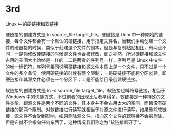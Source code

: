 # 3rd

Linux 中的硬链接和软链接

硬链接的创建方式是 ln source\_file target\_file。硬链接是 Unix 中一种原始的链接，每个文件都会有一个默认的硬链接，用于指定文件名，当我们手动创建一个文件的硬链接的时候，类似于创建这个文件的副本，但是与复制粘贴相比，有两点不同：一是你修改硬链接的时候源文件也会被修改，反之亦然，所以硬链接和源文件占用的空间大小始终是一样的；二是两者的序列号一样，序列号是 Linux 中文件的唯一标识符，序列号相同说明硬链接和源文件本质上是一个文件，只不过是一个文件的多个备份。使用硬链接的时候有两个限制：一是硬链接不能跨分区创建，即硬链接和其源文件必须在一个分区下；二是不能给目录创建硬链接。

软链接的创建方式是 ln -s source\_file target\_file。软链接也叫符号链接，相当于 Windows 中的快捷方式，不过前者的出现比后者早得多。软链接是一种特殊的文件类型，跟源文件是两个不同的文件，其本身并不会占用太大的空间，而且没有硬链接的那两个限制。对软链接进行读写就相当于对源文件进行读写，如果删除软链接，源文件不会受到影响，如果删除源文件，指向这个文件的软链接不会被删除，但是它就不会指向任何东西了，这种情况我们称之为“软链接断开了”。

